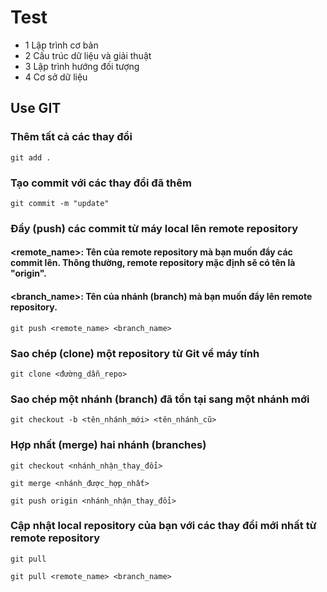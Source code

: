# Test

- 1 Lập trình cơ bản
- 2 Cấu trúc dữ liệu và giải thuật
- 3 Lập trình hướng đối tượng
- 4 Cơ sở dữ liệu 

## Use GIT
### Thêm tất cả các thay đổi
```
git add .
```
### Tạo commit với các thay đổi đã thêm
```
git commit -m "update"
```
### Đẩy (push) các commit từ máy local lên remote repository
#### <remote_name>: Tên của remote repository mà bạn muốn đẩy các commit lên. Thông thường, remote repository mặc định sẽ có tên là "origin".
#### <branch_name>: Tên của nhánh (branch) mà bạn muốn đẩy lên remote repository.
```
git push <remote_name> <branch_name>
```
### Sao chép (clone) một repository từ Git về máy tính
```
git clone <đường_dẫn_repo>
```
### Sao chép một nhánh (branch) đã tồn tại sang một nhánh mới
```
git checkout -b <tên_nhánh_mới> <tên_nhánh_cũ>
```
### Hợp nhất (merge) hai nhánh (branches)
```
git checkout <nhánh_nhận_thay_đổi>
```
```
git merge <nhánh_được_hợp_nhất>
```
```
git push origin <nhánh_nhận_thay_đổi>
```
### Cập nhật local repository của bạn với các thay đổi mới nhất từ remote repository
```
git pull
```
```
git pull <remote_name> <branch_name>
```
